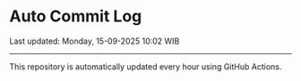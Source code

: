 # Auto Commit Log

Last updated: Monday, 15-09-2025 10:02 WIB

---

This repository is automatically updated every hour using GitHub Actions.
